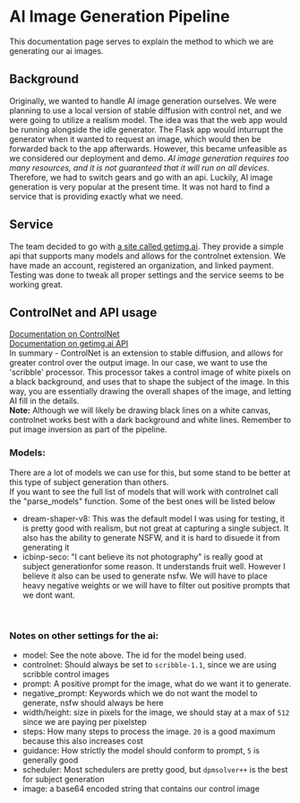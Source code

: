 # AI Image Generation Pipeline
This documentation page serves to explain the method to which we are generating our ai images. 

## Background
Originally, we wanted to handle AI image generation ourselves. We were planning to use a local version of stable diffusion with control net, and we were going to utilize a realism model. The idea was that the web app would be running alongside the idle generator. The Flask app would inturrupt the generator when it wanted to request an image, which would then be forwarded back to the app afterwards. However, this became unfeasible as we considered our deployment and demo. *AI image generation requires too many resources, and it is not guaranteed that it will run on all devices.* Therefore, we had to switch gears and go with an api. Luckily, AI image generation is very popular at the present time. It was not hard to find a service that is providing exactly what we need. 

## Service
The team decided to go with [a site called getimg.ai](https://getimg.ai/tools/api). They provide a simple api that supports many models and allows for the controlnet extension. We have made an account, registered an organization, and linked payment. Testing was done to tweak all proper settings and the service seems to be working great.

## ControlNet and API usage
[Documentation on ControlNet](https://stable-diffusion-art.com/controlnet/#What_is_ControlNet)
<br />
[Documentation on getimg.ai API](https://docs.getimg.ai/reference/introduction)
<br />
In summary - ControlNet is an extension to stable diffusion, and allows for greater control over the output image. In our case, we want to use the 'scribble' processor. This processor takes a control image of white pixels on a black background, and uses that to shape the subject of the image. In this way, you are essentially drawing the overall shapes of the image, and letting AI fill in the details. 
<br />
**Note:** Although we will likely be drawing black lines on a white canvas, controlnet works best with a dark background and white lines. Remember to put image inversion as part of the pipeline.

### Models:
There are a lot of models we can use for this, but some stand to be better at this type of subject generation than others.
<br />
If you want to see the full list of models that will work with controlnet call the "parse_models" function. Some of the best ones will be listed below  

- dream-shaper-v8: This was the default model I was using for testing, it is pretty good with realism, but not great at capturing a single subject. It also has the ability to generate NSFW, and it is hard to disuede it from generating it
- icbinp-seco: "I cant believe its not photography" is really good at subject generationfor some reason. It understands fruit well. However I believe it also can be used to generate nsfw. We will have to place heavy negative weights or we will have to filter out positive prompts that we dont want. 
<br />

### Notes on other settings for the ai:
- model: See the note above. The id for the model being used.
- controlnet: Should always be set to `scribble-1.1`, since we are using scribble control images
- prompt: A positive prompt for the image, what do we want it to generate.
- negative_prompt: Keywords which we do not want the model to generate, nsfw should always be here
- width/height: size in pixels for the image, we should stay at a max of `512` since we are paying per pixelstep
- steps: How many steps to process the image. `20` is a good maximum because this also increases cost
- guidance: How strictly the model should conform to prompt, `5` is generally good
- scheduler: Most schedulers are pretty good, but `dpmsolver++` is the best for subject generation
- image: a base64 encoded string that contains our control image
